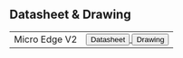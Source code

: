 ## Datasheet & Drawing ##


| | |
|-|-|
| Micro Edge V2 | <a href="https://raw.githubusercontent.com/NubeIO/rubix-docs/master/pdfs/hardware/lora-sensors/micro-edge/MicroEdge-Datasheet.pdf"> <button class="clean-btn button button--primary"> Datasheet</button> </a> <a href="https://raw.githubusercontent.com/NubeIO/rubix-docs/master/pdfs/hardware/lora-sensors/micro-edge/MicroEdge.dwg"> <button class="clean-btn button button--primary"> Drawing</button> </a> |

